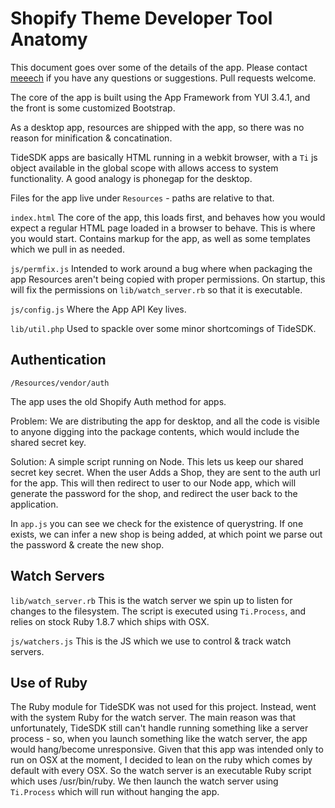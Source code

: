 Shopify Theme Developer Tool Anatomy
====================================

This document goes over some of the details of the app. Please contact [meeech](https://github.com/meeech) if you have any questions or suggestions. Pull requests welcome.

The core of the app is built using the App Framework from YUI 3.4.1, and the front is some customized Bootstrap.

As a desktop app, resources are shipped with the app, so there was no reason for minification & concatination. 

TideSDK apps are basically HTML running in a webkit browser, with a `Ti` js object available in the global scope with allows access to system functionality. A good analogy is phonegap for the desktop. 

Files for the app live under `Resources` - paths are relative to that.

`index.html` The core of the app, this loads first, and behaves how you would expect a regular HTML page loaded in a browser to behave. This is where you would start. Contains markup for the app, as well as some templates which we pull in as needed.

`js/permfix.js` Intended to work around a bug where when packaging the app Resources aren't being copied with proper permissions. On startup, this will fix the permissions on `lib/watch_server.rb` so that it is executable.

`js/config.js` Where the App API Key lives. 

`lib/util.php` Used to spackle over some minor shortcomings of TideSDK. 

Authentication
--------------

`/Resources/vendor/auth`

The app uses the old Shopify Auth method for apps. 

Problem: We are distributing the app for desktop, and all the code is visible to anyone digging into the package contents, which would include the shared secret key. 

Solution: A simple script running on Node. This lets us keep our shared secret key secret. When the user Adds a Shop, they are sent to the auth url for the app. This will then redirect to user to our Node app, which will generate the password for the shop, and redirect the user back to the application.

In `app.js` you can see we check for the existence of querystring. If one exists, we can infer a new shop is being added, at which point we parse out the password & create the new shop. 

Watch Servers
-------------

`lib/watch_server.rb` This is the watch server we spin up to listen for changes to the filesystem. The script is executed using `Ti.Process`, and relies on stock Ruby 1.8.7 which ships with OSX. 

`js/watchers.js` This is the JS which we use to control & track watch servers.

Use of Ruby
-----------

The Ruby module for TideSDK was not used for this project. Instead, went with the system Ruby for the watch server. The main reason was that unfortunately, TideSDK still can't handle running something like a server process - so, when you launch something like the watch server, the app would hang/become unresponsive.
Given that this app was intended only to run on OSX at the moment, I decided to lean on the ruby which comes by default with every OSX. So the watch server is an executable Ruby script which uses /usr/bin/ruby. We then launch the watch server using `Ti.Process` which will run without hanging the app. 
